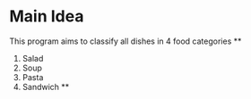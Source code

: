 # Main Idea
This program aims to classify all dishes in 4 food categories
**
1. Salad
2. Soup
3. Pasta
4. Sandwich
**
